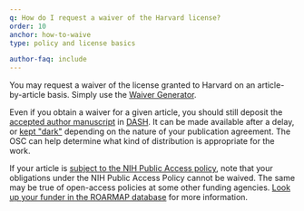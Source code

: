 ```yaml
---
q: How do I request a waiver of the Harvard license?
order: 10
anchor: how-to-waive
type: policy and license basics

author-faq: include
---
```

You may request a waiver of the license granted to Harvard on an article-by-article basis. Simply use the [Waiver Generator](https://dash.harvard.edu/handle/1/37363046/submit).

Even if you obtain a waiver for a given article, you should still deposit the [accepted author manuscript](#what-version) in [DASH](https://dash.harvard.edu/DASH). It can be made available after a delay, or [kept "dark"](#dark-deposit) depending on the nature of your publication agreement. The OSC can help determine what kind of distribution is appropriate for the work.

If your article is [subject to the NIH Public Access policy](#nih), note that your obligations under the NIH Public Access Policy cannot be waived. The same may be true of open-access policies at some other funding agencies. [Look up your funder in the ROARMAP database](https://roarmap.eprints.org/) for more information.
